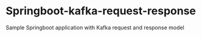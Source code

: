# Springboot-kafka-request-response
Sample Springboot application with Kafka request and response model

